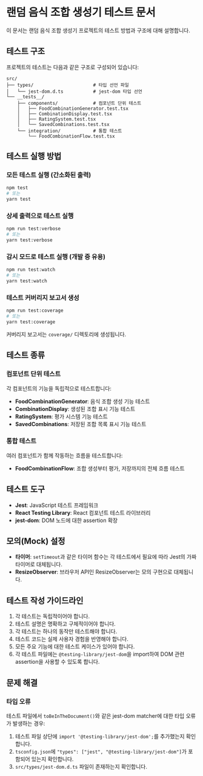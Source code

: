 # 랜덤 음식 조합 생성기 테스트 문서

이 문서는 랜덤 음식 조합 생성기 프로젝트의 테스트 방법과 구조에 대해 설명합니다.

## 테스트 구조

프로젝트의 테스트는 다음과 같은 구조로 구성되어 있습니다:

```
src/
├── types/                      # 타입 선언 파일
│   └── jest-dom.d.ts           # jest-dom 타입 선언
└── __tests__/
    ├── components/             # 컴포넌트 단위 테스트
    │   ├── FoodCombinationGenerator.test.tsx
    │   ├── CombinationDisplay.test.tsx
    │   ├── RatingSystem.test.tsx
    │   └── SavedCombinations.test.tsx
    └── integration/            # 통합 테스트
        └── FoodCombinationFlow.test.tsx
```

## 테스트 실행 방법

### 모든 테스트 실행 (간소화된 출력)

```bash
npm test
# 또는
yarn test
```

### 상세 출력으로 테스트 실행

```bash
npm run test:verbose
# 또는
yarn test:verbose
```

### 감시 모드로 테스트 실행 (개발 중 유용)

```bash
npm run test:watch
# 또는
yarn test:watch
```

### 테스트 커버리지 보고서 생성

```bash
npm run test:coverage
# 또는
yarn test:coverage
```

커버리지 보고서는 `coverage/` 디렉토리에 생성됩니다.

## 테스트 종류

### 컴포넌트 단위 테스트

각 컴포넌트의 기능을 독립적으로 테스트합니다:

- **FoodCombinationGenerator**: 음식 조합 생성 기능 테스트
- **CombinationDisplay**: 생성된 조합 표시 기능 테스트
- **RatingSystem**: 평가 시스템 기능 테스트
- **SavedCombinations**: 저장된 조합 목록 표시 기능 테스트

### 통합 테스트

여러 컴포넌트가 함께 작동하는 흐름을 테스트합니다:

- **FoodCombinationFlow**: 조합 생성부터 평가, 저장까지의 전체 흐름 테스트

## 테스트 도구

- **Jest**: JavaScript 테스트 프레임워크
- **React Testing Library**: React 컴포넌트 테스트 라이브러리
- **jest-dom**: DOM 노드에 대한 assertion 확장

## 모의(Mock) 설정

- **타이머**: `setTimeout`과 같은 타이머 함수는 각 테스트에서 필요에 따라 Jest의 가짜 타이머로 대체됩니다.
- **ResizeObserver**: 브라우저 API인 ResizeObserver는 모의 구현으로 대체됩니다.

## 테스트 작성 가이드라인

1. 각 테스트는 독립적이어야 합니다.
2. 테스트 설명은 명확하고 구체적이어야 합니다.
3. 각 테스트는 하나의 동작만 테스트해야 합니다.
4. 테스트 코드는 실제 사용자 경험을 반영해야 합니다.
5. 모든 주요 기능에 대한 테스트 케이스가 있어야 합니다.
6. 각 테스트 파일에는 `@testing-library/jest-dom`을 import하여 DOM 관련 assertion을 사용할 수 있도록 합니다.

## 문제 해결

### 타입 오류

테스트 파일에서 `toBeInTheDocument()`와 같은 jest-dom matcher에 대한 타입 오류가 발생하는 경우:

1. 테스트 파일 상단에 `import '@testing-library/jest-dom';`를 추가했는지 확인합니다.
2. `tsconfig.json`에 `"types": ["jest", "@testing-library/jest-dom"]`가 포함되어 있는지 확인합니다.
3. `src/types/jest-dom.d.ts` 파일이 존재하는지 확인합니다.
